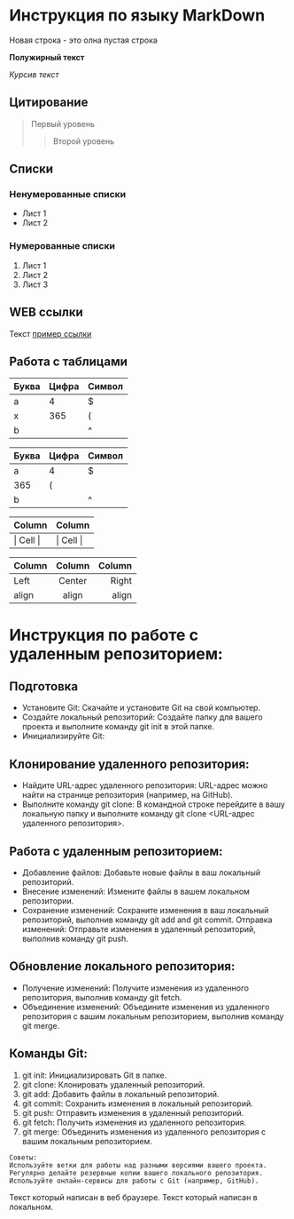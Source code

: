 # Инструкция по языку MarkDown

Новая строка - это олна пустая строка

**Полужирный текст**

*Курсив текст*

## Цитирование
> Первый уровень
>> Второй уровень

## Списки
### Ненумерованные списки
* Лист 1
* Лист 2
### Нумерованные списки
1. Лист 1
2. Лист 2
3. Лист 3

## WEB ссылки
Текст [пример ссылки](http.example.com "Всплывающая подсказка")

## Работа с таблицами

Буква | Цифра | Символ
------ | ------|----------
a      | 4     | $
x      | 365    | (
b      |       | ^  

Буква|Цифра|Символ
---|---|---
a|4|$
 |365|(
b| |^  

Column | Column
------ | ------
\| Cell \|| \| Cell \|  


Column | Column | Column
:----- | :----: | -----:
Left   | Center | Right
align  | align  | align

# Инструкция по работе с удаленным репозиторием:


## Подготовка

* Установите Git: Скачайте и установите Git на свой компьютер.
* Создайте локальный репозиторий: Создайте папку для вашего проекта и выполните команду git init в этой папке.
* Инициализируйте Git:

##  Клонирование удаленного репозитория:

* Найдите URL-адрес удаленного репозитория: URL-адрес можно найти на странице репозитория (например, на GitHub).
* Выполните команду git clone: В командной строке перейдите в вашу локальную папку и выполните команду git clone <URL-адрес удаленного репозитория>.

## Работа с удаленным репозиторием:

* Добавление файлов: Добавьте новые файлы в ваш локальный репозиторий.
* Внесение изменений: Измените файлы в вашем локальном репозитории.
* Сохранение изменений: Сохраните изменения в ваш локальный репозиторий, выполнив команду git add and git commit.
Отправка изменений: Отправьте изменения в удаленный репозиторий, выполнив команду git push.

## Обновление локального репозитория:

* Получение изменений: Получите изменения из удаленного репозитория, выполнив команду git fetch.
* Объединение изменений: Объедините изменения из удаленного репозитория с вашим локальным репозиторием, выполнив команду git merge.

## Команды Git:
1. git init: Инициализировать Git в папке.
2. git clone: Клонировать удаленный репозиторий.
3. git add: Добавить файлы в локальный репозиторий.
4. git commit: Сохранить изменения в локальный репозиторий.
5. git push: Отправить изменения в удаленный репозиторий.
6. git fetch: Получить изменения из удаленного репозитория.
7. git merge: Объединить изменения из удаленного репозитория с вашим локальным репозиторием.

```Sh
Советы: 
Используйте ветки для работы над разными версиями вашего проекта.
Регулярно делайте резервные копии вашего локального репозитория.
Используйте онлайн-сервисы для работы с Git (например, GitHub).
``````


Текст который написан в веб браузере.
Текст который написан в локальном.